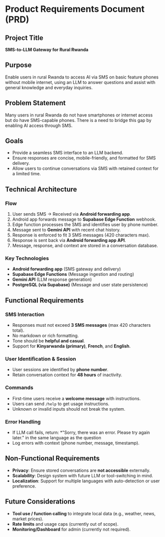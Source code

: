 # Product Requirements Document (PRD)

## Project Title

**SMS-to-LLM Gateway for Rural Rwanda**

## Purpose

Enable users in rural Rwanda to access AI via SMS on basic feature phones without mobile internet, using an LLM to answer questions and assist with general knowledge and everyday inquiries.

## Problem Statement

Many users in rural Rwanda do not have smartphones or internet access but do have SMS-capable phones. There is a need to bridge this gap by enabling AI access through SMS.

## Goals

* Provide a seamless SMS interface to an LLM backend.
* Ensure responses are concise, mobile-friendly, and formatted for SMS delivery.
* Allow users to continue conversations via SMS with retained context for a limited time.

## Technical Architecture

### Flow

1. User sends SMS → Received via **Android forwarding app**.
2. Android app forwards message to **Supabase Edge Function** webhook.
3. Edge function processes the SMS and identifies user by phone number.
4. Message sent to **Gemini API** with recent chat history.
5. Response is enforced to fit 3 SMS messages (420 characters max).
6. Response is sent back via **Android forwarding app API**.
7. Message, response, and context are stored in a conversation database.

### Key Technologies

* **Android forwarding app** (SMS gateway and delivery)
* **Supabase Edge Functions** (Message ingestion and routing)
* **Gemini API** (LLM response generation)
* **PostgreSQL (via Supabase)** (Message and user state persistence)

## Functional Requirements

### SMS Interaction

* Responses must not exceed **3 SMS messages** (max 420 characters total).
* No markdown or rich formatting.
* Tone should be **helpful and casual**.
* Support for **Kinyarwanda (primary)**, **French**, and **English**.

### User Identification & Session

* User sessions are identified by **phone number**.
* Retain conversation context for **48 hours** of inactivity.

### Commands

* First-time users receive a **welcome message** with instructions.
* Users can send `/help` to get usage instructions.
* Unknown or invalid inputs should not break the system.

### Error Handling

* If LLM call fails, return: \*"Sorry, there was an error. Please try again later." in the same language as the question
* Log errors with context (phone number, message, timestamp).

## Non-Functional Requirements

* **Privacy**: Ensure stored conversations are **not accessible** externally.
* **Scalability**: Design system with future LLM or tool-switching in mind.
* **Localization**: Support for multiple languages with auto-detection or user preference.

## Future Considerations

* **Tool use / function calling** to integrate local data (e.g., weather, news, market prices).
* **Rate limits** and usage caps (currently out of scope).
* **Monitoring/Dashboard** for admin (currently not required).
